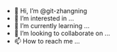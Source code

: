 - 👋 Hi, I’m @git-zhangning
- 👀 I’m interested in ...
- 🌱 I’m currently learning ...
- 💞️ I’m looking to collaborate on ...
- 📫 How to reach me ...

<!---
git-zhangning/git-zhangning is a ✨ special ✨ repository because its `README.md` (this file) appears on your GitHub profile.
You can click the Preview link to take a look at your changes.
--->

